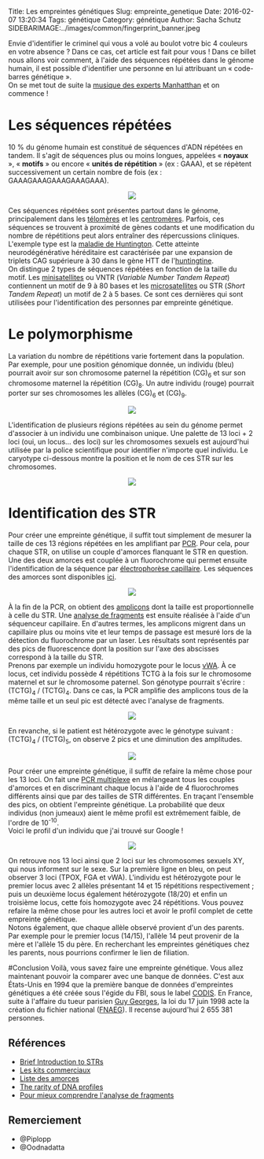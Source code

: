 Title: Les empreintes génétiques
Slug: empreinte_genetique 
Date: 2016-02-07 13:20:34
Tags: génétique
Category: génétique
Author: Sacha Schutz
SIDEBARIMAGE:../images/common/fingerprint_banner.jpeg


Envie d'identifier le criminel qui vous a volé au boulot votre bic 4 couleurs en votre absence ? Dans ce cas, cet article est fait pour vous ! Dans ce billet nous allons voir comment, à l'aide des séquences répétées dans le génome humain, il est possible d'identifier une personne en lui attribuant un « code-barres génétique ».    
On se met tout de suite la [musique des experts Manhatthan](https://www.youtube.com/watch?v=gY5rztWa1TM) et on commence ! 


# Les séquences répétées
10 % du génome humain est constitué de séquences d'ADN répétées en tandem. Il s'agit de séquences plus ou moins longues, appelées « **noyaux** », « **motifs** » ou encore « **unités de répétition** » (ex : GAAA), et se répètent successivement un certain nombre de fois (ex : GAAAGAAAGAAAGAAAGAAA). 

<p align="center">
    <img src="../images/post13/satellite.png">
</p>


Ces séquences répétées sont présentes partout dans le génome, principalement dans les [télomères](https://fr.wikipedia.org/wiki/T%C3%A9lom%C3%A8re) et les [centromères](https://fr.wikipedia.org/wiki/Centrom%C3%A8re). Parfois, ces séquences se trouvent à proximité de gènes codants et une modification du nombre de répétitions peut alors entraîner des répercussions cliniques. L'exemple type est la [maladie de Huntington](https://fr.wikipedia.org/wiki/Maladie_de_Huntington). Cette atteinte neurodégénérative héréditaire est caractérisée par une expansion de triplets CAG supérieure à 30 dans le gène HTT de l'[huntingtine](https://fr.wikipedia.org/wiki/Huntingtine).  
On distingue 2 types de séquences répétées en fonction de la taille du motif. Les [minisatellites](https://fr.wikipedia.org/wiki/Minisatellite) ou VNTR (*Variable Number Tandem Repeat*) contiennent un motif de 9 à 80 bases et les [microsatellites](https://fr.wikipedia.org/wiki/Microsatellite_%28biologie%29) ou STR (*Short Tandem Repeat*) un motif de 2 à 5 bases. Ce sont ces dernières qui sont utilisées pour l'identification des personnes par empreinte génétique.

# Le polymorphisme  

La variation du nombre de répétitions varie fortement dans la population. Par exemple, pour une position génomique donnée, un individu (bleu) pourrait avoir sur son chromosome paternel la répétition (CG)<sub>6</sub> et sur son chromosome maternel la répétition (CG)<sub>8</sub>. Un autre individu (rouge) pourrait porter sur ses chromosomes les allèles (CG)<sub>6</sub> et (CG)<sub>9</sub>.

<p align="center">
    <img src="../images/post13/satellite_poly.png">
</p>


L'identification de plusieurs régions répétées au sein du génome permet d'associer à un individu une combinaison unique. Une palette de 13 loci + 2 loci (oui, un locus... des loci) sur les chromosomes sexuels est aujourd'hui utilisée par la police scientifique pour identifier n'importe quel individu. Le caryotype ci-dessous montre la position et le nom de ces STR sur les chromosomes.

<p align="center">
    <img src="../images/post13/codis.jpg">
</p>

# Identification des STR 
Pour créer une empreinte génétique, il suffit tout simplement de mesurer la taille de ces 13 régions répétées en les amplifiant par [PCR](https://fr.wikipedia.org/wiki/PCR). Pour cela, pour chaque STR, on utilise un couple d'amorces flanquant le STR en question. Une des deux amorces est couplée à un fluorochrome qui permet ensuite l'identification de la séquence par [électrophorèse capillaire](https://fr.wikipedia.org/wiki/%C3%89lectrophor%C3%A8se_capillaire). Les séquences des amorces sont disponibles [ici](http://www.cstl.nist.gov/biotech/strbase/multiplx.htm).

<p align="center">
    <img src="../images/post13/PCR_multiplexe.png">
</p>


À la fin de la PCR, on obtient des [amplicons](https://fr.wikipedia.org/wiki/Amplicon) dont la taille est proportionnelle à celle du STR. Une [analyse de fragments](https://cmgg.be/fr/content/analyse-de-fragments) est ensuite réalisée à l'aide d'un séquenceur capillaire. En d'autres termes, les amplicons migrent dans un capillaire plus ou moins vite et leur temps de passage est mesuré lors de la détection du fluorochrome par un laser. Les résultats sont représentés par des pics de fluorescence dont la position sur l'axe des abscisses correspond à la taille du STR.   
Prenons par exemple un individu homozygote pour le locus [vWA](http://www.sciencedirect.com/science/article/pii/S0531513103017746). À ce locus, cet individu possède 4 répétitions TCTG à la fois sur le chromosome maternel et sur le chromosome paternel. Son génotype pourrait s'écrire : (TCTG)<sub>4</sub> / (TCTG)<sub>4</sub>. Dans ce cas, la PCR amplifie des amplicons tous de la même taille et un seul pic est détecté avec l'analyse de fragments.   

 <p align="center">
    <img src="../images/post13/homozygote.png">
</p>

En revanche, si le patient est hétérozygote avec le génotype suivant : (TCTG)<sub>4</sub> / (TCTG)<sub>5</sub>, on observe 2 pics et une diminution des amplitudes.  

 <p align="center">
    <img src="../images/post13/heterozygote.png">
</p>


Pour créer une empreinte génétique, il suffit de refaire la même chose pour les 13 loci. On fait une [PCR multiplexe](http://www.ozyme.fr/documentation/techozyme/techozyme20-pcr-multiplexe.asp) en mélangeant tous les couples d'amorces et en discriminant chaque locus à l'aide de 4 fluorochromes différents ainsi que par des tailles de STR différentes. En traçant l'ensemble des pics, on obtient l'empreinte génétique. La probabilité que deux individus (non jumeaux) aient le même profil est extrêmement faible, de l'ordre de  10<sup>-10</sup>.    
Voici le profil d'un individu que j'ai trouvé sur Google !

 <p align="center">
    <img src="../images/post13/fingerprint.jpg">
</p>

On retrouve nos 13 loci ainsi que 2 loci sur les chromosomes sexuels XY, qui nous informent sur le sexe. Sur la première ligne en bleu, on peut observer 3 loci (TPOX, FGA et vWA). L'individu est hétérozygote pour le premier locus avec 2 allèles présentant 14 et 15 répétitions respectivement ; puis un deuxième locus également hétérozygote (18/20) et enfin un troisième locus, cette fois homozygote avec 24 répétitions.
Vous pouvez refaire la même chose pour les autres loci et avoir le profil complet de cette empreinte génétique.          
Notons également, que chaque allèle observé provient d'un des parents. Par exemple pour le premier locus (14/15), l'allèle 14 peut provenir de la mère et l'allèle 15 du père. En recherchant les empreintes génétiques chez les parents, nous pourrions confirmer le lien de filiation. 



#Conclusion 
Voilà, vous savez faire une empreinte génétique. Vous allez maintenant pouvoir la comparer avec une banque de données. C'est aux États-Unis en 1994 que la première banque de données d'empreintes génétiques a été créée sous l'égide du FBI, sous le label [CODIS](https://fr.wikipedia.org/wiki/Combined_DNA_index_system). En France, suite à l'affaire du tueur parisien [Guy Georges](https://fr.wikipedia.org/wiki/Guy_Georges), la loi du 17 juin 1998 acte la création du fichier national ([FNAEG](https://fr.wikipedia.org/wiki/Fichier_national_automatis%C3%A9_des_empreintes_g%C3%A9n%C3%A9tiques)). Il recense aujourd'hui 2 655 381 personnes.  


## Références 

* [Brief Introduction to STRs](http://www.cstl.nist.gov/biotech/strbase/intro.htm)
* [Les kits commerciaux](http://www.cstl.nist.gov/biotech/strbase/multiplx.htm)
* [Liste des amorces](http://www.cstl.nist.gov/biotech/strbase/primer1.htm)
* [The rarity of DNA profiles](http://www.ncbi.nlm.nih.gov/pmc/articles/PMC2585748/)
* [Pour mieux comprendre l'analyse de fragments](https://www.youtube.com/watch?v=43-OQTLtrwQ)

## Remerciement 
* @Piplopp 
* @Oodnadatta 



